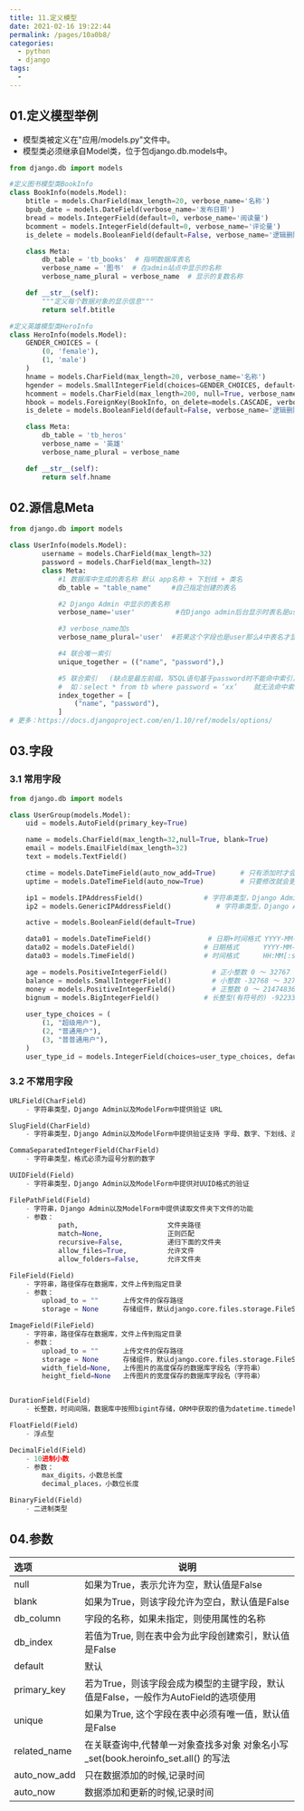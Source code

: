 ```yaml
---
title: 11.定义模型
date: 2021-02-16 19:22:44
permalink: /pages/10a0b8/
categories:
  - python
  - django
tags:
  - 
---
```

## 01.定义模型举例

- 模型类被定义在"应用/models.py"文件中。
- 模型类必须继承自Model类，位于包django.db.models中。

```python
from django.db import models

#定义图书模型类BookInfo
class BookInfo(models.Model):
    btitle = models.CharField(max_length=20, verbose_name='名称')
    bpub_date = models.DateField(verbose_name='发布日期')
    bread = models.IntegerField(default=0, verbose_name='阅读量')
    bcomment = models.IntegerField(default=0, verbose_name='评论量')
    is_delete = models.BooleanField(default=False, verbose_name='逻辑删除')

    class Meta:
        db_table = 'tb_books'  # 指明数据库表名
        verbose_name = '图书'  # 在admin站点中显示的名称
        verbose_name_plural = verbose_name  # 显示的复数名称

    def __str__(self):
        """定义每个数据对象的显示信息"""
        return self.btitle

#定义英雄模型类HeroInfo
class HeroInfo(models.Model):
    GENDER_CHOICES = (
        (0, 'female'),
        (1, 'male')
    )
    hname = models.CharField(max_length=20, verbose_name='名称') 
    hgender = models.SmallIntegerField(choices=GENDER_CHOICES, default=0, verbose_name='性别')  
    hcomment = models.CharField(max_length=200, null=True, verbose_name='描述信息') 
    hbook = models.ForeignKey(BookInfo, on_delete=models.CASCADE, verbose_name='图书')  # 外键
    is_delete = models.BooleanField(default=False, verbose_name='逻辑删除')

    class Meta:
        db_table = 'tb_heros'
        verbose_name = '英雄'
        verbose_name_plural = verbose_name

    def __str__(self):
        return self.hname
```

## 02.源信息Meta

```python
from django.db import models

class UserInfo(models.Model):
        username = models.CharField(max_length=32)
        password = models.CharField(max_length=32)
        class Meta:
            #1 数据库中生成的表名称 默认 app名称 + 下划线 + 类名
            db_table = "table_name"     #自己指定创建的表名

            #2 Django Admin 中显示的表名称
            verbose_name='user'          #在Django admin后台显示时表名是users

            #3 verbose_name加s
            verbose_name_plural='user'  #若果这个字段也是user那么4中表名才显示user

            #4 联合唯一索引
            unique_together = (("name", "password"),)

            #5 联合索引   (缺点是最左前缀，写SQL语句基于password时不能命中索引，查找慢)
            #  如：select * from tb where password = ‘xx’    就无法命中索引
            index_together = [
                ("name", "password"),
            ]
# 更多：https://docs.djangoproject.com/en/1.10/ref/models/options/
```

## 03.字段

### 3.1 常用字段

```python
from django.db import models

class UserGroup(models.Model):
    uid = models.AutoField(primary_key=True)

    name = models.CharField(max_length=32,null=True, blank=True)
    email = models.EmailField(max_length=32)
    text = models.TextField()

    ctime = models.DateTimeField(auto_now_add=True)      # 只有添加时才会更新时间
    uptime = models.DateTimeField(auto_now=True)         # 只要修改就会更新时间

    ip1 = models.IPAddressField()               # 字符串类型，Django Admin以及ModelForm中提供验证 IPV4 机制
    ip2 = models.GenericIPAddressField()           # 字符串类型，Django Admin以及ModelForm中提供验证 Ipv4和Ipv6

    active = models.BooleanField(default=True)

    data01 = models.DateTimeField()              # 日期+时间格式 YYYY-MM-DD HH:MM[:ss[.uuuuuu]][TZ
    data02 = models.DateField()                 # 日期格式      YYYY-MM-DD
    data03 = models.TimeField()                 # 时间格式      HH:MM[:ss[.uuuuuu]]

    age = models.PositiveIntegerField()           # 正小整数 0 ～ 32767
    balance = models.SmallIntegerField()          # 小整数 -32768 ～ 32767
    money = models.PositiveIntegerField()         # 正整数 0 ～ 2147483647
    bignum = models.BigIntegerField()           # 长整型(有符号的) -9223372036854775808 ～ 9223372036854775807
    
    user_type_choices = (
        (1, "超级用户"),
        (2, "普通用户"),
        (3, "普普通用户"),
    )
    user_type_id = models.IntegerField(choices=user_type_choices, default=1)
```

### 3.2 不常用字段

```python
URLField(CharField)
    - 字符串类型，Django Admin以及ModelForm中提供验证 URL

SlugField(CharField)
    - 字符串类型，Django Admin以及ModelForm中提供验证支持 字母、数字、下划线、连接符（减号）

CommaSeparatedIntegerField(CharField)
    - 字符串类型，格式必须为逗号分割的数字

UUIDField(Field)
    - 字符串类型，Django Admin以及ModelForm中提供对UUID格式的验证

FilePathField(Field)
    - 字符串，Django Admin以及ModelForm中提供读取文件夹下文件的功能
    - 参数：
            path,                      文件夹路径
            match=None,                正则匹配
            recursive=False,           递归下面的文件夹
            allow_files=True,          允许文件
            allow_folders=False,       允许文件夹

FileField(Field)
    - 字符串，路径保存在数据库，文件上传到指定目录
    - 参数：
        upload_to = ""      上传文件的保存路径
        storage = None      存储组件，默认django.core.files.storage.FileSystemStorage

ImageField(FileField)
    - 字符串，路径保存在数据库，文件上传到指定目录
    - 参数：
        upload_to = ""      上传文件的保存路径
        storage = None      存储组件，默认django.core.files.storage.FileSystemStorage
        width_field=None,   上传图片的高度保存的数据库字段名（字符串）
        height_field=None   上传图片的宽度保存的数据库字段名（字符串）


DurationField(Field)
    - 长整数，时间间隔，数据库中按照bigint存储，ORM中获取的值为datetime.timedelta类型

FloatField(Field)
    - 浮点型

DecimalField(Field)
    - 10进制小数
    - 参数：
        max_digits，小数总长度
        decimal_places，小数位长度

BinaryField(Field)
    - 二进制类型
```

## 04.参数

| 选项         | 说明                                                         |
| :----------- | ------------------------------------------------------------ |
| null         | 如果为True，表示允许为空，默认值是False                      |
| blank        | 如果为True，则该字段允许为空白，默认值是False                |
| db_column    | 字段的名称，如果未指定，则使用属性的名称                     |
| db_index     | 若值为True, 则在表中会为此字段创建索引，默认值是False        |
| default      | 默认                                                         |
| primary_key  | 若为True，则该字段会成为模型的主键字段，默认值是False，一般作为AutoField的选项使用 |
| unique       | 如果为True, 这个字段在表中必须有唯一值，默认值是False        |
| related_name | 在关联查询中,代替单一对象查找多对象 对象名小写_set(book.heroinfo_set.all() 的写法 |
| auto_now_add | 只在数据添加的时候,记录时间                                  |
| auto_now     | 数据添加和更新的时候,记录时间                                |